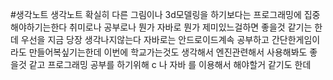 #생각노트 
생각노트 확실히 다른 그림이나 3d모델링을 하기보다는 프로그래밍에 집중해야하기는한다 취미로나 공부로나
뭔가 자바로 뭔가 제미있느걸하면 좋을것 같기는 한데
우선을 지금 당장 생각나지않는다 자바로는 안드로이드계속 공부하고
간단한게임이라도 만들어복싶기는한데 이번에 학교가는것도 생각해서
엔진관련해서 사용해봐도 좋을것 같고 프로그래밍 공부를 하기위해
c 나 자바 를 이용해서 해야할거 같기도 한데
